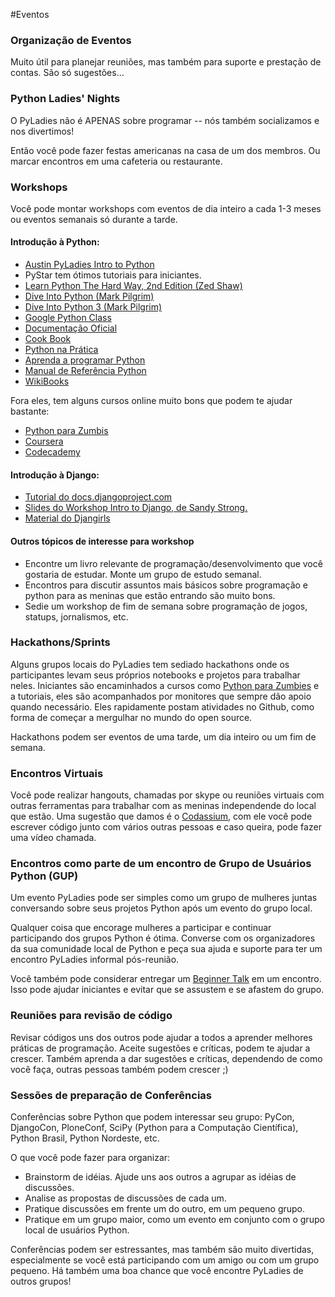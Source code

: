 #Eventos

### Organização de Eventos

Muito útil para planejar reuniões, mas também para suporte e prestação de contas. São só sugestões...

### Python Ladies' Nights

O PyLadies não é APENAS sobre programar -- nós também socializamos e nos divertimos!

Então você pode fazer festas americanas na casa de um dos membros. Ou marcar encontros em uma cafeteria ou restaurante.

### Workshops

Você pode montar workshops com eventos de dia inteiro a cada 1-3 meses ou eventos semanais só durante a tarde.

#### Introdução à Python:

* [Austin PyLadies Intro to Python](https://github.com/pyladiesatx/pyladiesatx/tree/master/classes/python_intro)
* PyStar tem ótimos tutoriais para iniciantes.
* [Learn Python The Hard Way, 2nd Edition (Zed Shaw)](http://learnpythonthehardway.org/book)
* [Dive Into Python (Mark Pilgrim)](http://www.diveintopython.net/)
* [Dive Into Python 3 (Mark Pilgrim)](http://www.diveintopython3.net/)
* [Google Python Class](https://developers.google.com/edu/python/)
* [Documentação Oficial](http://www.python.org.br/wiki/DocumentacaoPython)
* [Cook Book](http://www.python.org.br/wiki/CookBook)
* [Python na Prática](http://www.async.com.br/projects/python/pnp/)
* [Aprenda a programar Python](http://www.python.org.br/wiki/DocumentacaoPython?action=AttachFile&do=get&target=Aprenda_a_Programar-Luciano_Ramalho.pdf)
* [Manual de Referência Python](http://www.python.org.br/wiki/DocumentacaoPython?action=AttachFile&do=get&target=refpython24.pdf)
* [WikiBooks](http://pt.wikibooks.org/wiki/Python)

Fora eles, tem alguns cursos online muito bons que podem te ajudar bastante:

* [Python para Zumbis](http://pycursos.com/python-para-zumbis/)
* [Coursera](https://www.coursera.org/)
* [Codecademy](http://www.codecademy.com/tracks/python)

#### Introdução à Django:

* [Tutorial do docs.djangoproject.com](http://docs.djangoproject.com)
* [Slides do Workshop Intro to Django, de Sandy Strong.](http://bit.ly/qMcEAT)
* [Material do Djangirls](http://djangogirls.org/resources/)

#### Outros tópicos de interesse para workshop

* Encontre um livro relevante de programação/desenvolvimento que você gostaria de estudar. Monte um grupo de estudo semanal.
* Encontros para discutir assuntos mais básicos sobre programação e python para as meninas que estão entrando são muito bons.
* Sedie um workshop de fim de semana sobre programação de jogos, statups, jornalismos, etc.

### Hackathons/Sprints

Alguns grupos locais do PyLadies tem sediado hackathons onde os participantes levam seus próprios notebooks e projetos para trabalhar neles. Iniciantes são encaminhados a cursos como [Python para Zumbies](http://pycursos.com/python-para-zumbis/) e a tutoriais, eles são acompanhados por monitores que sempre dão apoio quando necessário. Eles rapidamente postam atividades no Github, como forma de começar a mergulhar no mundo do open source.

Hackathons podem ser eventos de uma tarde, um dia inteiro ou um fim de semana.

### Encontros Virtuais

Você pode realizar hangouts, chamadas por skype ou reuniões virtuais com outras ferramentas para trabalhar com as meninas independende do local que estão. Uma sugestão que damos é o [Codassium](codassium.com), com ele você pode escrever código junto com vários outras pessoas e caso queira, pode fazer uma vídeo chamada.

### Encontros como parte de um encontro de Grupo de Usuários Python (GUP)

Um evento PyLadies pode ser simples como um grupo de mulheres juntas conversando sobre seus projetos Python após um evento do grupo local.

Qualquer coisa que encorage mulheres a participar e continuar participando dos grupos Python é ótima. Converse com os organizadores da sua comunidade local de Python e peça sua ajuda e suporte para ter um encontro PyLadies informal pós-reunião.

Você também pode considerar entregar um [Beginner Talk](http://kit.pyladies.com/en/latest/talks/beginner.html) em um encontro. Isso pode ajudar iniciantes e evitar que se assustem e se afastem do grupo.

### Reuniões para revisão de código

Revisar códigos uns dos outros pode ajudar a todos a aprender melhores práticas de programação. Aceite sugestões e críticas, podem te ajudar a crescer. Também aprenda a dar sugestões e críticas, dependendo de como você faça, outras pessoas também podem crescer ;)

### Sessões de preparação de Conferências

Conferências sobre Python que podem interessar seu grupo: PyCon, DjangoCon, PloneConf, SciPy (Python para a Computação Científica), Python Brasil, Python Nordeste, etc.

O que você pode fazer para organizar:

* Brainstorm de idéias. Ajude uns aos outros a agrupar as idéias de discussões.
* Analise as propostas de discussões de cada um.
* Pratique discussões em frente um do outro, em um pequeno grupo.
* Pratique em um grupo maior, como um evento em conjunto com o grupo local de usuários Python.

Conferências podem ser estressantes, mas também são muito divertidas, especialmente se você está participando com um amigo ou com um grupo pequeno. Há também uma boa chance que você encontre PyLadies de outros grupos!
